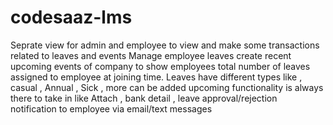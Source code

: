 # codesaaz-lms
Seprate view for admin and employee to view and make some transactions related to leaves and events 
Manage employee leaves
create recent upcoming events of company to show employees 
total number of leaves assigned to employee at joining time. 
Leaves have different types like , casual , Annual , Sick , more can be added 
upcoming functionality is always there to take in like Attach , bank detail , leave approval/rejection notification to employee via email/text messages

